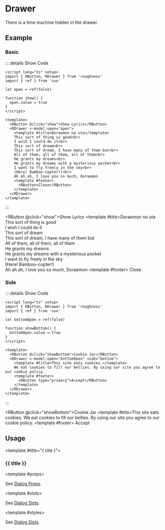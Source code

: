 <script lang="ts" setup>
import { RButton, RDrawer } from 'roughness'
import { ref } from 'vue'

let open = ref(false)

function show() {
  open.value = true
}

let bottomOpen = ref(false)

function showBottom() {
  bottomOpen.value = true
}
</script>

# Drawer

There is a time machine hidden in the drawer.

## Example

### Basic

::: details Show Code

```vue
<script lang="ts" setup>
import { RButton, RDrawer } from 'roughness'
import { ref } from 'vue'

let open = ref(false)

function show() {
  open.value = true
}
</script>

<template>
  <RButton @click="show">Show Lyrics</RButton>
  <RDrawer v-model:open="open">
    <template #title>Doraemon no uta</template>
    This sort of thing is good<br>
    I wish I could do it<br>
    This sort of dream<br>
    This sort of dream, I have many of them but<br>
    All of them, all of them, all of them<br>
    He grants my dreams<br>
    He grants my dreams with a mysterious pocket<br>
    I want to fly freely in the sky<br>
    (Here! Bamboo-copter!)<br>
    Ah ah ah, I love you so much, Doraemon
    <template #footer>
      <RButton>Close</RButton>
    </template>
  </RDrawer>
</template>
```

:::

<RButton @click="show">Show Lyrics</RButton>
<RDrawer v-model:open="open">
  <template #title>Doraemon no uta</template>
  This sort of thing is good<br>
  I wish I could do it<br>
  This sort of dream<br>
  This sort of dream, I have many of them but<br>
  All of them, all of them, all of them<br>
  He grants my dreams<br>
  He grants my dreams with a mysterious pocket<br>
  I want to fly freely in the sky<br>
  (Here! Bamboo-copter!)<br>
  Ah ah ah, I love you so much, Doraemon
  <template #footer>
    <RButton>Close</RButton>
  </template>
</RDrawer>

### Side

::: details Show Code

```vue
<script lang="ts" setup>
import { RButton, RDrawer } from 'roughness'
import { ref } from 'vue'

let bottomOpen = ref(false)

function showBottom() {
  bottomOpen.value = true
}
</script>

<template>
  <RButton @click="showBottom">Cookie Jar</RButton>
  <RDrawer v-model:open="bottomOpen" side="bottom">
    <template #title>This site eats cookies.</template>
    We eat cookies to fill our bellies. By using our site you agree to our cookie policy.
    <template #footer>
      <RButton type="primary">Accept</RButton>
    </template>
  </RDrawer>
</template>
```

:::

<RButton @click="showBottom">Cookie Jar</RButton>
<RDrawer v-model:open="bottomOpen" side="bottom">
  <template #title>This site eats cookies.</template>
  We eat cookies to fill our bellies. By using our site you agree to our cookie policy.
  <template #footer>
    <RButton type="primary">Accept</RButton>
  </template>
</RDrawer>

## Usage

<RUsage file="src/drawer/index.vue" styles>

  <template #title="{ title }">

  ### {{ title }}

  </template>

  <template #props>

  <RProp name="...">

  See [Dialog Props](/components/dialog#props).

  </RProp>

  </template>

  <template #slots>

  <RSlot name="...">

  See [Dialog Slots](/components/dialog#slots).

  </RSlot>

  </template>

  <template #styles>

  <RStyle name="...">

  See [Dialog Slots](/components/dialog#styles).

  </RStyle>

  </template>

</RUsage>
